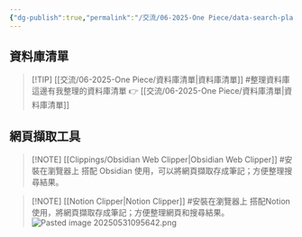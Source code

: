 ```yaml
---
{"dg-publish":true,"permalink":"/交流/06-2025-One Piece/data-search-platform/","title":"資料搜尋平台","tags":["📝數位工具交流beta","🎯學習歷程檔案","self_learing","📋我的專案"],"noteIcon":"3","created":"2025-05-27T00:05:10.000+08:00","updated":"2025-06-18T12:39:23.997+08:00"}
---
```





## 資料庫清單


> [!TIP]  [[交流/06-2025-One Piece/資料庫清單\|資料庫清單]] #整理資料庫
> 這邊有我整理的資料庫清單 👉 [[交流/06-2025-One Piece/資料庫清單\|資料庫清單]] 


## 網頁擷取工具

> [!NOTE]  [[Clippings/Obsidian Web Clipper\|Obsidian Web Clipper]] #安裝在瀏覽器上
> 搭配 Obsidian 使用，可以將網頁擷取存成筆記；方便整理搜尋結果。



> [!NOTE] [[Notion Clipper\|Notion Clipper]] #安裝在瀏覽器上
> 搭配Notion使用，將網頁擷取存成筆記；方便整理網頁和搜尋結果。
> ![Pasted image 20250531095642.png](/img/user/%E4%BA%A4%E6%B5%81/06-2025-One%20Piece/Pasted%20image%2020250531095642.png)



